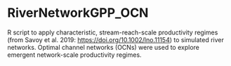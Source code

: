 # RiverNetworkGPP_OCN
R script to apply characteristic, stream-reach-scale productivity regimes (from Savoy et al. 2019: https://doi.org/10.1002/lno.11154) to simulated river networks. Optimal channel networks (OCNs) were used to explore emergent network-scale productivity regimes.
